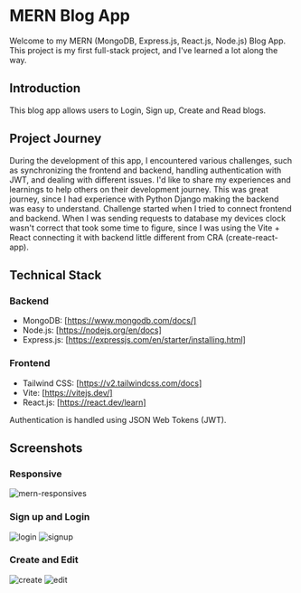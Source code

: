 # MERN Blog App

Welcome to my MERN (MongoDB, Express.js, React.js, Node.js) Blog App. This project is my first full-stack project, and I've learned a lot along the way.

## Introduction

This blog app allows users to Login, Sign up, Create and Read blogs. 

## Project Journey

During the development of this app, I encountered various challenges, such as synchronizing the frontend and backend, handling authentication with JWT, and dealing with different issues. 
I'd like to share my experiences and learnings to help others on their development journey.
This was great journey, since I had experience with Python Django making the backend was easy to understand.
Challenge started when I tried to connect frontend and backend. When I was sending requests to database my devices clock wasn't correct that took some time to figure,
since I was using the Vite + React connecting it with backend little different from CRA (create-react-app).

## Technical Stack

### Backend

- MongoDB: [https://www.mongodb.com/docs/]
- Node.js: [https://nodejs.org/en/docs]
- Express.js: [https://expressjs.com/en/starter/installing.html]

### Frontend

- Tailwind CSS: [https://v2.tailwindcss.com/docs]
- Vite: [https://vitejs.dev/]
- React.js: [https://react.dev/learn]

Authentication is handled using JSON Web Tokens (JWT).

 ## Screenshots
 ### Responsive
![mern-responsives](https://github.com/antonyusupov/mern-blog-app/assets/74938284/e3323b1a-132b-45d4-96d3-f8a223d17db7)

### Sign up and Login 
![login](https://github.com/antonyusupov/mern-blog-app/assets/74938284/1f352645-aeb6-449b-8e41-344f6959c5a5)
![signup](https://github.com/antonyusupov/mern-blog-app/assets/74938284/a287866e-b6aa-4923-ada8-ec18ee1a6407)

### Create and Edit
![create](https://github.com/antonyusupov/mern-blog-app/assets/74938284/017970a5-594a-43a6-801d-5e94ba10d0c1)
![edit](https://github.com/antonyusupov/mern-blog-app/assets/74938284/aa57fab9-9e12-4539-b82f-4e5afd8c9a8c)


 
